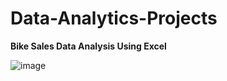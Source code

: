 # Data-Analytics-Projects


**Bike Sales Data Analysis Using Excel**

![image](https://github.com/santhulak/Data-Analytics-Projects/assets/66127023/b6f3465d-1a20-46a4-a045-cb53d3cb1097)

